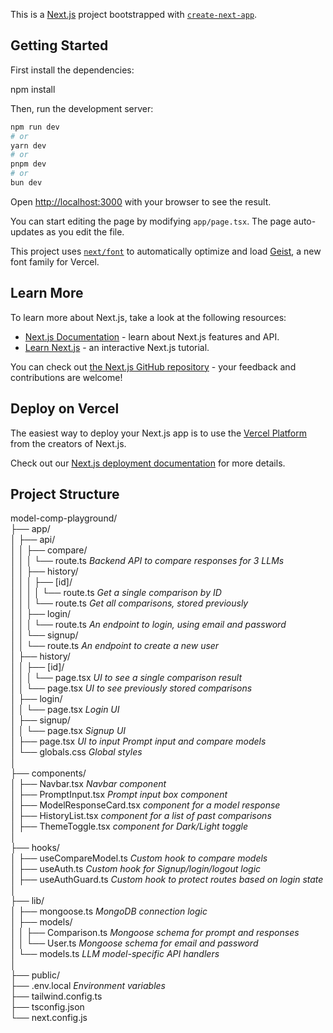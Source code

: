 This is a [Next.js](https://nextjs.org) project bootstrapped with [`create-next-app`](https://nextjs.org/docs/app/api-reference/cli/create-next-app).

## Getting Started

First install the dependencies:

npm install

Then, run the development server:

```bash
npm run dev
# or
yarn dev
# or
pnpm dev
# or
bun dev
```

Open [http://localhost:3000](http://localhost:3000) with your browser to see the result.

You can start editing the page by modifying `app/page.tsx`. The page auto-updates as you edit the file.

This project uses [`next/font`](https://nextjs.org/docs/app/building-your-application/optimizing/fonts) to automatically optimize and load [Geist](https://vercel.com/font), a new font family for Vercel.

## Learn More

To learn more about Next.js, take a look at the following resources:

- [Next.js Documentation](https://nextjs.org/docs) - learn about Next.js features and API.
- [Learn Next.js](https://nextjs.org/learn) - an interactive Next.js tutorial.

You can check out [the Next.js GitHub repository](https://github.com/vercel/next.js) - your feedback and contributions are welcome!

## Deploy on Vercel

The easiest way to deploy your Next.js app is to use the [Vercel Platform](https://vercel.com/new?utm_medium=default-template&filter=next.js&utm_source=create-next-app&utm_campaign=create-next-app-readme) from the creators of Next.js.

Check out our [Next.js deployment documentation](https://nextjs.org/docs/app/building-your-application/deploying) for more details.

## Project Structure

model-comp-playground/     
├── app/      
│ ├── api/     
│ │ ├── compare/     
│ │ │ └── route.ts *Backend API to compare responses for 3 LLMs*     
│ │ ├── history/     
│ │ │ ├── [id]/     
│ │ │ │ └── route.ts *Get a single comparison by ID*     
│ │ │ └── route.ts *Get all comparisons, stored previously*     
│ │ ├── login/     
│ │ │ └── route.ts *An endpoint to login, using email and password*     
│ │ └── signup/     
│ │ └── route.ts *An endpoint to create a new user*     
│ ├── history/     
│ │ ├── [id]/     
│ │ │ └── page.tsx *UI to see a single comparison result*     
│ │ └── page.tsx *UI to see previously stored comparisons*     
│ ├── login/     
│ │ └── page.tsx *Login UI*     
│ ├── signup/     
│ │ └── page.tsx *Signup UI*     
│ ├── page.tsx *UI to input Prompt input and compare models*     
│ └── globals.css *Global styles*     
│     
├── components/     
│ ├── Navbar.tsx *Navbar component*     
│ ├── PromptInput.tsx *Prompt input box component*     
│ ├── ModelResponseCard.tsx *component for a model response*     
│ ├── HistoryList.tsx *component for a list of past comparisons*     
│ ├── ThemeToggle.tsx *component for Dark/Light toggle*     
│     
├── hooks/     
│ ├── useCompareModel.ts *Custom hook to compare models*     
│ ├── useAuth.ts *Custom hook for Signup/login/logout logic*     
│ ├── useAuthGuard.ts *Custom hook to protect routes based on login state*     
│     
├── lib/     
│ ├── mongoose.ts *MongoDB connection logic*     
│ ├── models/     
│ │ ├── Comparison.ts *Mongoose schema for prompt and responses*     
│ │ └── User.ts *Mongoose schema for email and password*     
│ └── models.ts *LLM model-specific API handlers*     
│     
├── public/       
├── .env.local *Environment variables*     
├── tailwind.config.ts       
├── tsconfig.json       
└── next.config.js     
